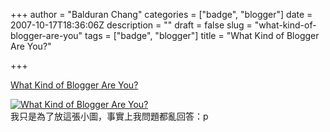 +++
author = "Balduran Chang"
categories = ["badge", "blogger"]
date = 2007-10-17T18:36:06Z
description = ""
draft = false
slug = "what-kind-of-blogger-are-you"
tags = ["badge", "blogger"]
title = "What Kind of Blogger Are You?"

+++


[What Kind of Blogger Are You?](http://quiz.blogactionday.org/ "What Kind of Blogger Are You?")

[![What Kind of Blogger Are You?](http://quiz.blogactionday.org/images/purist-young-upstart-undiscovered.gif)](http://quiz.blogactionday.org)  
 我只是為了放這張小圖，事實上我問題都亂回答：p

